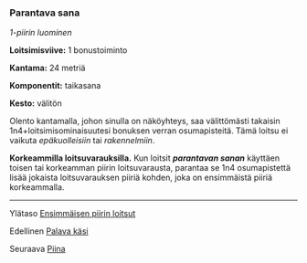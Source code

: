 ### Parantava sana

*1-piirin luominen*

**Loitsimisviive:** 1 bonustoiminto

**Kantama:** 24 metriä

**Komponentit:** taikasana

**Kesto:** välitön

Olento kantamalla, johon sinulla on näköyhteys, saa välittömästi
takaisin 1n4+loitsimisominaisuutesi bonuksen verran
osumapisteitä. Tämä loitsu ei vaikuta *epäkuolleisiin* tai
*rakennelmiin*.

**Korkeammilla loitsuvarauksilla.** Kun loitsit ***parantavan sanan*** käyttäen toisen tai korkeamman piirin loitsuvarausta, parantaa
se 1n4 osumapistettä lisää jokaista loitsuvarauksen piiriä
kohden, joka on ensimmäistä piiriä korkeammalla.

----

Ylätaso [Ensimmäisen piirin loitsut](1_piirin_loitsut)

Edellinen [Palava käsi](Palava_käsi)

Seuraava [Piina](Piina)